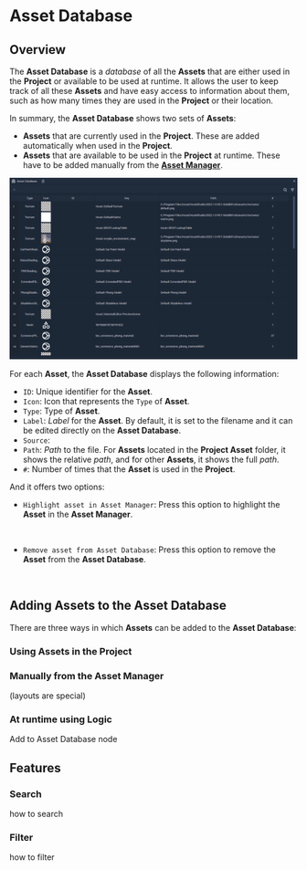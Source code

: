 # Asset Database

## Overview

The **Asset Database** is a *database* of all the **Assets** that are either used in the **Project** or available to be used at runtime. It allows the user to keep track of all these **Assets** and have easy access to information about them, such as how many times they are used in the **Project** or their location.

In summary, the **Asset Database** shows two sets of **Assets**:

* **Assets** that are currently used in the **Project**. These are added automatically when used in the **Project**.
* **Assets** that are available to be used in the **Project** at runtime. These have to be added manually from the [**Asset Manager**](asset-manager.md).

![](../.gitbook/assets/asset-database.png)

For each **Asset**, the **Asset Database** displays the following information:

* `ID`: Unique identifier for the **Asset**.
* `Icon`: Icon that represents the `Type` of **Asset**.
* `Type`: Type of **Asset**.
* `Label`: *Label* for the **Asset**. By default, it is set to the filename and it can be edited directly on the **Asset Database**.
* `Source`:
* `Path`: *Path* to the file. For **Assets** located in the **Project Asset** folder, it shows the relative *path*, and for other **Assets**, it shows the full *path*.
* `#`: Number of times that the **Asset** is used in the **Project**.

And it offers two options:

* `Highlight asset in Asset Manager`: Press this option to highlight the **Asset** in the **Asset Manager**.

![]()

* `Remove asset from Asset Database`: Press this option to remove the **Asset** from the **Asset Database**.

![]()

## Adding Assets to the Asset Database

There are three ways in which **Assets** can be added to the **Asset Database**:

### Using Assets in the Project

### Manually from the Asset Manager

(layouts are special)

### At runtime using Logic

Add to Asset Database node

## Features

### Search

how to search

### Filter

how to filter


